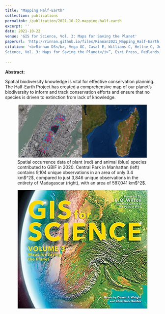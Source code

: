 ```yaml
---
title: "Mapping Half-Earth"
collection: publications
permalink: /publication/2021-10-22-mapping-half-earth
excerpt: ''
date: 2021-10-22
venue: 'GIS for Science, Vol. 3: Maps for Saving the Planet'
paperurl: 'http://rinnan.github.io/files/Rinnan2021_Mapping_Half-Earth.pdf'
citation: '<b>Rinnan DS</b>, Vega GC, Casal E, Williams C, Heltne C, Johnson J. Mapping Half-Earth. In “<i>GIS for 
Science, Vol. 3: Maps for Saving the Planet</i>”, Esri Press, Redlands, CA.'

---
```


<b>Abstract:</b>

Spatial biodiversity knowledge is vital for effective conservation planning. The Half-Earth Project has created a comprehensive map of our planet’s biodiversity to inform and track conservation efforts and ensure that no species is driven to extinction from lack of knowledge.

<figure>
  <img src="/images/mapping-half-earth.png" alt="Geographic disparities in species occurrence data.">
  <figcaption>Spatial occurrence data of plant (red) and animal (blue) species contributed to GBIF in 2020. Central Park in Manhattan (left) contains 9,104 unique observations in an area of only 3.4 km$^2$, compared to just 3,846 unique observations in the entirety of Madagascar (right), with an area of 587,041 km$^2$.</figcaption>
</figure>

<figure>
  <img src="/images/gis-for-science.jpg" alt="GIS for Science, Vol. 3.">
</figure>